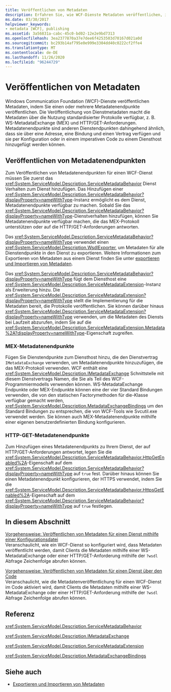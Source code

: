 ```yaml
---
title: Veröffentlichen von Metadaten
description: Erfahren Sie, wie WCF-Dienste Metadaten veröffentlichen, indem Sie einen oder mehrere Metadatenendpunkte veröffentlichen und die Metadaten mithilfe von Standardprotokollen verfügbar machen.
ms.date: 03/30/2017
helpviewer_keywords:
- metadata [WCF], publishing
ms.assetid: 3a56831a-cabc-45c0-bd02-12e2e9bd7313
ms.openlocfilehash: 3ea2377870a37e7dee6f4253503d70167d021a0d
ms.sourcegitcommit: bc293b14af795e0e999e3304dd40c0222cf2ffe4
ms.translationtype: MT
ms.contentlocale: de-DE
ms.lasthandoff: 11/26/2020
ms.locfileid: "96244729"
---
```

# <a name="publishing-metadata"></a>Veröffentlichen von Metadaten

Windows Communication Foundation (WCF)-Dienste veröffentlichen Metadaten, indem Sie einen oder mehrere Metadatenendpunkte veröffentlichen. Die Veröffentlichung von Dienstmetadaten macht die Metadaten über die Nutzung standardisierter Protokolle verfügbar, z. B. WS-MetadataExchange (MEX) und HTTP/GET-Anforderungen. Metadatenendpunkte sind anderen Dienstendpunkten dahingehend ähnlich, dass sie über eine Adresse, eine Bindung und einen Vertrag verfügen und sie per Konfiguration oder in einem imperativen Code zu einem Diensthost hinzugefügt werden können.  
  
## <a name="publishing-metadata-endpoints"></a>Veröffentlichen von Metadatenendpunkten  

 Zum Veröffentlichen von Metadatenendpunkten für einen WCF-Dienst müssen Sie zuerst das <xref:System.ServiceModel.Description.ServiceMetadataBehavior> Dienst Verhalten zum Dienst hinzufügen. Das Hinzufügen einer <xref:System.ServiceModel.Description.ServiceMetadataBehavior?displayProperty=nameWithType>-Instanz ermöglicht es dem Dienst, Metadatenendpunkte verfügbar zu machen. Sobald Sie das <xref:System.ServiceModel.Description.ServiceMetadataBehavior?displayProperty=nameWithType>-Dienstverhalten hinzufügen, können Sie Metadatenendpunkte verfügbar machen, die das MEX-Protokoll unterstützen oder auf die HTTP/GET-Anforderungen antworten.  
  
 Das <xref:System.ServiceModel.Description.ServiceMetadataBehavior?displayProperty=nameWithType> verwendet einen <xref:System.ServiceModel.Description.WsdlExporter>, um Metadaten für alle Dienstendpunkte in den Dienst zu exportieren. Weitere Informationen zum Exportieren von Metadaten aus einem Dienst finden Sie unter [exportieren und Importieren von Metadaten](exporting-and-importing-metadata.md).  
  
 Das <xref:System.ServiceModel.Description.ServiceMetadataBehavior?displayProperty=nameWithType> fügt dem Diensthost eine <xref:System.ServiceModel.Description.ServiceMetadataExtension>-Instanz als Erweiterung hinzu. Die <xref:System.ServiceModel.Description.ServiceMetadataExtension?displayProperty=nameWithType> stellt die Implementierung für die Metadaten bereit, die Protokolle veröffentlichen. Sie können darüber hinaus <xref:System.ServiceModel.Description.ServiceMetadataExtension?displayProperty=nameWithType> verwenden, um die Metadaten des Diensts bei Laufzeit abzurufen, indem Sie auf die <xref:System.ServiceModel.Description.ServiceMetadataExtension.Metadata%2A?displayProperty=nameWithType>-Eigenschaft zugreifen.  
  
### <a name="mex-metadata-endpoints"></a>MEX-Metadatenendpunkte  

 Fügen Sie Dienstendpunkte zum Diensthost hinzu, die den Dienstvertrag `IMetadataExchange` verwenden, um Metadatenendpunkte hinzuzufügen, die das MEX-Protokoll verwenden. WCF enthält eine <xref:System.ServiceModel.Description.IMetadataExchange> Schnittstelle mit diesem Dienstvertrags Namen, die Sie als Teil des WCF-Programmiermodells verwenden können. WS-MetadataExchange Endpunkte oder MEX-Endpunkte können eine der vier Standard Bindungen verwenden, die von den statischen Factorymethoden für die-Klasse verfügbar gemacht werden, <xref:System.ServiceModel.Description.MetadataExchangeBindings> um den Standard Bindungen zu entsprechen, die von WCF-Tools wie Svcutil.exe verwendet werden. Sie können auch MEX-Metadatenendpunkte mithilfe einer eigenen benutzerdefinierten Bindung konfigurieren.  
  
### <a name="http-get-metadata-endpoints"></a>HTTP-GET-Metadatenendpunkte  

 Zum Hinzufügen eines Metadatenendpunkts zu Ihrem Dienst, der auf HTTP/GET-Anforderungen antwortet, legen Sie die <xref:System.ServiceModel.Description.ServiceMetadataBehavior.HttpGetEnabled%2A>-Eigenschaft auf dem <xref:System.ServiceModel.Description.ServiceMetadataBehavior?displayProperty=nameWithType> auf `true` fest. Darüber hinaus können Sie einen Metadatenendpunkt konfigurieren, der HTTPS verwendet, indem Sie die <xref:System.ServiceModel.Description.ServiceMetadataBehavior.HttpsGetEnabled%2A>-Eigenschaft auf dem <xref:System.ServiceModel.Description.ServiceMetadataBehavior?displayProperty=nameWithType> auf `true` festlegen.  
  
## <a name="in-this-section"></a>In diesem Abschnitt  

 [Vorgehensweise: Veröffentlichen von Metadaten für einen Dienst mithilfe einer Konfigurationsdatei](how-to-publish-metadata-for-a-service-using-a-configuration-file.md)  
 Veranschaulicht, wie ein WCF-Dienst so konfiguriert wird, dass Metadaten veröffentlicht werden, damit Clients die Metadaten mithilfe einer WS-MetadataExchange oder einer HTTP/GET-Anforderung mithilfe der `?wsdl` Abfrage Zeichenfolge abrufen können.  
  
 [Vorgehensweise: Veröffentlichen von Metadaten für einen Dienst über den Code](how-to-publish-metadata-for-a-service-using-code.md)  
 Veranschaulicht, wie die Metadatenveröffentlichung für einen WCF-Dienst im Code aktiviert wird, damit Clients die Metadaten mithilfe einer WS-MetadataExchange oder einer HTTP/GET-Anforderung mithilfe der `?wsdl` Abfrage Zeichenfolge abrufen können.  
  
## <a name="reference"></a>Referenz  

 <xref:System.ServiceModel.Description.ServiceMetadataBehavior>  
  
 <xref:System.ServiceModel.Description.IMetadataExchange>  
  
 <xref:System.ServiceModel.Description.ServiceMetadataExtension>  
  
 <xref:System.ServiceModel.Description.MetadataExchangeBindings>  
  
## <a name="see-also"></a>Siehe auch

- [Exportieren und Importieren von Metadaten](exporting-and-importing-metadata.md)
